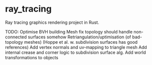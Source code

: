# ray_tracing
Ray tracing graphics rendering project in Rust.

TODO:
Optimise BVH building
Mesh fix topology should handle non-connected surfaces somehow
Retriangulation/uptimisation (of bad-topology meshes) (Hoppe et al. w. subdivision surfaces has good references)
Add vertex normals and uv-mapping to triangle mesh
Add internal crease and corner logic to subdivision surface alg.
Add world transformations to objects